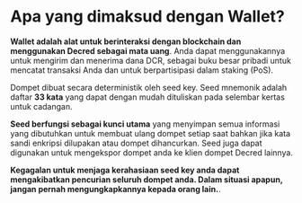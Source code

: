 # Apa yang dimaksud dengan Wallet?

**Wallet adalah alat untuk berinteraksi dengan blockchain dan menggunakan Decred sebagai mata uang**. Anda dapat menggunakannya untuk mengirim dan menerima dana DCR, sebagai buku besar pribadi untuk mencatat transaksi Anda dan untuk berpartisipasi dalam staking (PoS).

Dompet dibuat secara deterministik oleh seed key. Seed mnemonik adalah daftar **33 kata** yang dapat dengan mudah dituliskan pada selembar kertas untuk cadangan.

**Seed berfungsi sebagai kunci utama** yang menyimpan semua informasi yang dibutuhkan untuk membuat ulang dompet setiap saat bahkan jika kata sandi enkripsi dilupakan atau dompet dihancurkan. Seed juga dapat digunakan untuk mengekspor dompet anda ke klien dompet Decred lainnya.

**Kegagalan untuk menjaga kerahasiaan seed key anda dapat mengakibatkan pencurian seluruh dompet anda. Dalam situasi apapun, jangan pernah mengungkapkannya kepada orang lain.**.